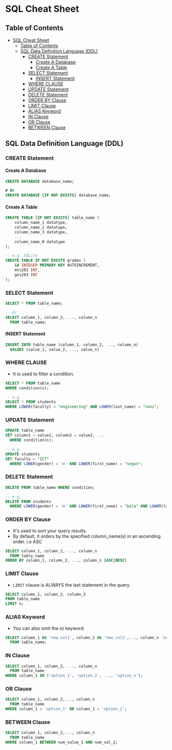 # SQL Cheat Sheet

## Table of Contents

- [SQL Cheat Sheet](#sql-cheat-sheet)
  - [Table of Contents](#table-of-contents)
  - [SQL Data Definition Language (DDL)](#sql-data-definition-language-ddl)
    - [CREATE Statement](#create-statement)
      - [Create A Database](#create-a-database)
      - [Create A Table](#create-a-table)
    - [SELECT Statement](#select-statement)
      - [INSERT Statement](#insert-statement)
    - [WHERE CLAUSE](#where-clause)
    - [UPDATE Statement](#update-statement)
    - [DELETE Statement](#delete-statement)
    - [ORDER BY Clause](#order-by-clause)
    - [LIMIT Clause](#limit-clause)
    - [ALIAS Keyword](#alias-keyword)
    - [IN Clause](#in-clause)
    - [OR Clause](#or-clause)
    - [BETWEEN Clause](#between-clause)

## SQL Data Definition Language (DDL)

### CREATE Statement

#### Create A Database

```sql
CREATE DATABASE database_name;

# Or
CREATE DATABASE [IF NOT EXISTS] database_name;
```

#### Create A Table

```sql
CREATE TABLE [IF NOT EXISTS] table_name (
    column_name_1 datatype,
    column_name_2 datatype,
    column_name_3 datatype,
    ...
    column_name_N datatype
);

-- e.g. SQLite
CREATE TABLE IF NOT EXISTS grades (
    id INTEGER PRIMARY KEY AUTOINCREMENT,
    mts201 INT,
    gns203 INT
);
```

### SELECT Statement

```sql
SELECT * FROM table_name;

-- Or
SELECT column_1, column_2, ..., column_n
  FROM table_name;
```

#### INSERT Statement

```sql
INSERT INTO table_name (column_1, column_2, ..., column_n)
  VALUES (value_1, value_2, ..., value_n)
```

### WHERE CLAUSE

- It is used to filter a condition.

```sql
SELECT * FROM table_name
WHERE condition(s);

-- e.g.
SELECT * FROM students
WHERE LOWER(faculty) = "engineering" AND LOWER(last_name) = "noni";
```

### UPDATE Statement

```sql
UPDATE table_name
SET column1 = value1, column2 = value2, ...
  WHERE condition(s);

-- e.g.
UPDATE students
SET faculty = "ICT"
  WHERE LOWER(gender) = 'm' AND LOWER(first_name) = "segun";
```

### DELETE Statement

```sql
DELETE FROM table_name WHERE condition;

-- e.g.
DELETE FROM students
  WHERE LOWER(gender) = 'm' AND LOWER(first_name) = "bola" AND LOWER(last_name) = "obi";
```

### ORDER BY Clause

- It's used to sort your query results.
- By default, it orders by the specified column_name(s) in an ascending order. i.e ASC

```sql
SELECT column_1, column_2, ..., column_n
  FROM table_name
ORDER BY column_1, column_2, ..., column_n [ASC|DESC]
```

### LIMIT Clause

- `LIMIT` clause is ALWAYS the last statement in the query.

```sql
SELECT column_1, column_2, column_3
FROM table_name
LIMIT n;
```

### ALIAS Keyword

- You can also omit the `AS` keyword.

```sql
SELECT column_1 AS 'new_col1', column_2 AS 'new_col2',..., column_n 'new_coln'
  FROM table_name;
```

### IN Clause

```sql
SELECT column_1, column_2, ..., column_n
  FROM table_name
WHERE column_1 IN ('option_1', 'option_2', ..., 'option_n');
```

### OR Clause

```sql
SELECT column_1, column_2,..., column_n
  FROM table_name
WHERE column_1 = 'option_1' OR column_1 = 'option_2';
```

### BETWEEN Clause

```sql
SELECT column_1, column_2,..., column_n
  FROM table_name
WHERE column_1 BETWEEN num_value_1 AND num_val_2;
```
